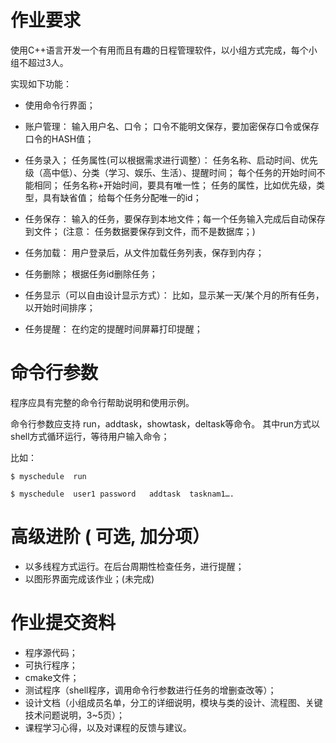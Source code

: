 # 作业要求
使用C++语言开发一个有用而且有趣的日程管理软件，以小组方式完成，每个小组不超过3人。

实现如下功能：

* 使用命令行界面；
* 账户管理：
输入用户名、口令；
口令不能明文保存，要加密保存口令或保存口令的HASH值；

* 任务录入；
任务属性(可以根据需求进行调整）： 任务名称、启动时间、优先级（高中低）、分类（学习、娱乐、生活）、提醒时间；
每个任务的开始时间不能相同；
任务名称+开始时间，要具有唯一性；
任务的属性，比如优先级，类型，具有缺省值；
给每个任务分配唯一的id；

* 任务保存：
输入的任务，要保存到本地文件；每一个任务输入完成后自动保存到文件；
(注意： 任务数据要保存到文件，而不是数据库；)

* 任务加载：
用户登录后，从文件加载任务列表，保存到内存；

* 任务删除；
根据任务id删除任务；

* 任务显示（可以自由设计显示方式）：
比如，显示某一天/某个月的所有任务，以开始时间排序；

* 任务提醒：
在约定的提醒时间屏幕打印提醒；

# 命令行参数
程序应具有完整的命令行帮助说明和使用示例。

命令行参数应支持 run，addtask，showtask，deltask等命令。 其中run方式以shell方式循环运行，等待用户输入命令；

比如：

```$ myschedule  run   ```  

```$ myschedule  user1 password   addtask  tasknam1….```

# 高级进阶 ( 可选, 加分项）
* 以多线程方式运行。在后台周期性检查任务，进行提醒；
* 以图形界面完成该作业；(未完成)

# 作业提交资料
* 程序源代码；
* 可执行程序；
* cmake文件；
* 测试程序（shell程序，调用命令行参数进行任务的增删查改等）；
* 设计文档（小组成员名单，分工的详细说明，模块与类的设计、流程图、关键技术问题说明，3~5页）；
* 课程学习心得，以及对课程的反馈与建议。